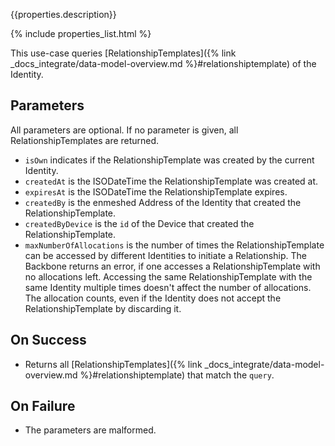 {{properties.description}}

{% include properties_list.html %}

This use-case queries [RelationshipTemplates]({% link _docs_integrate/data-model-overview.md %}#relationshiptemplate)
of the Identity.

## Parameters

All parameters are optional. If no parameter is given, all RelationshipTemplates are returned.

- `isOwn` indicates if the RelationshipTemplate was created by the current Identity.
- `createdAt` is the ISODateTime the RelationshipTemplate was created at.
- `expiresAt` is the ISODateTime the RelationshipTemplate expires.
- `createdBy` is the enmeshed Address of the Identity that created the RelationshipTemplate.
- `createdByDevice` is the `id` of the Device that created the RelationshipTemplate.
- `maxNumberOfAllocations` is the number of times the RelationshipTemplate can be accessed by different Identities to initiate a Relationship. The Backbone returns an error, if one accesses a RelationshipTemplate with no allocations left. Accessing the same RelationshipTemplate with the same Identity multiple times doesn't affect the number of allocations. The allocation counts, even if the Identity does not accept the RelationshipTemplate by discarding it.

## On Success

- Returns all [RelationshipTemplates]({% link _docs_integrate/data-model-overview.md %}#relationshiptemplate) that match the `query`.

## On Failure

- The parameters are malformed.
